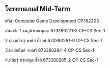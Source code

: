 ## โครงงานเกมส์ Mid-Term

#วิชา Computer Game Development CP352203

#สมาชิก
1.ธนภูมิ แทนทุมมา 673380271-3 CP-CS Sec-1 

2.ปุณณวิชญ์ พงษ์สวโรจน์ 673380281-0 CP-CS Sec-1

3.พงศ์อนันต์ วงศ์ศรี 673380284-4 CP-CS Sec-1

4.พิสิษฐ์ ทรัพย์อุดมโชติ 673380285-2 CP-CS Sec-1
